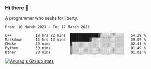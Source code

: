 ### Hi there 👋

<!--
**shejialuo/shejialuo** is a ✨ _special_ ✨ repository because its `README.md` (this file) appears on your GitHub profile.

Here are some ideas to get you started:

- 🔭 I’m currently working on ...
- 🌱 I’m currently learning ...
- 👯 I’m looking to collaborate on ...
- 🤔 I’m looking for help with ...
- 💬 Ask me about ...
- 📫 How to reach me: ...
- 😄 Pronouns: ...
- ⚡ Fun fact: ...
-->

A programmer who seeks for liberty.

<!--START_SECTION:waka-->

```text
From: 10 March 2023 - To: 17 March 2023

C++           18 hrs 22 mins  █████████████▓░░░░░░░░░░░   54.29 %
Markdown      13 hrs 13 mins  █████████▓░░░░░░░░░░░░░░░   39.07 %
CMake         49 mins         ▓░░░░░░░░░░░░░░░░░░░░░░░░   02.41 %
Python        30 mins         ▒░░░░░░░░░░░░░░░░░░░░░░░░   01.49 %
Other         20 mins         ▒░░░░░░░░░░░░░░░░░░░░░░░░   01.01 %
```

<!--END_SECTION:waka-->

[![Anurag's GitHub stats](https://github-readme-stats.vercel.app/api?username=shejialuo&show_icons=true&theme=dracula)](https://github.com/anuraghazra/github-readme-stats)
